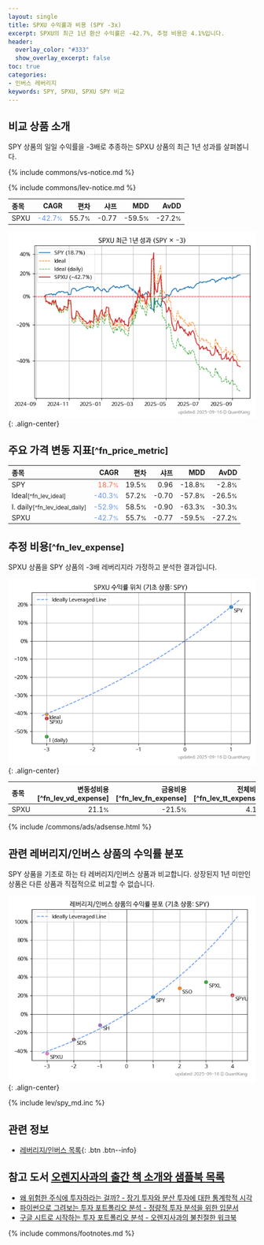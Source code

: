 ```yaml
---
layout: single
title: SPXU 수익률과 비용 (SPY -3x)
excerpt: SPXU의 최근 1년 환산 수익률은 -42.7%, 추정 비용은 4.1%입니다.
header:
  overlay_color: "#333"
  show_overlay_excerpt: false
toc: true
categories:
- 인버스 레버리지
keywords: SPY, SPXU, SPXU SPY 비교
---
```


## 비교 상품 소개


SPY 상품의 일일 수익률을 -3배로 추종하는 SPXU 상품의 최근 1년 성과를 살펴봅니다.





{% include commons/vs-notice.md %}

{% include commons/lev-notice.md %}

| **종목** | **CAGR** | **편차** | **샤프** | **MDD** | **AvDD** |
| :------------ | ------: | -----------: | -------: | ------: | -------: |
| SPXU | <span style="color: cornflowerblue">-42.7<small>%</small></span> | 55.7<small>%</small> | -0.77 | -59.5<small>%</small> | -27.2<small>%</small> |

<!-- more -->


![SPXU](/lev/images/spxu.png){: .align-center}


## 주요 가격 변동 지표<small>[^fn_price_metric]</small>


| **종목** | **CAGR** | **편차** | **샤프** | **MDD** | **AvDD** |
| :------------ | ------: | -----------: | -------: | ------: | -------: |
| SPY | <span style="color: tomato">18.7<small>%</small></span> | 19.5<small>%</small> | 0.96 | -18.8<small>%</small> | -2.8<small>%</small> |
| Ideal<small>[^fn_lev_ideal]</small> | <span style="color: cornflowerblue">-40.3<small>%</small></span> | 57.2<small>%</small> | -0.70 | -57.8<small>%</small> | -26.5<small>%</small> |
| I. daily<small>[^fn_lev_ideal_daily]</small> | <span style="color: cornflowerblue">-52.9<small>%</small></span> | 58.5<small>%</small> | -0.90 | -63.3<small>%</small> | -30.3<small>%</small> |
| SPXU | <span style="color: cornflowerblue">-42.7<small>%</small></span> | 55.7<small>%</small> | -0.77 | -59.5<small>%</small> | -27.2<small>%</small> |


## 추정 비용<small>[^fn_lev_expense]</small><a id="expense"></a>

SPXU 상품을 SPY 상품의 -3배 레버리지라 가정하고 분석한 결과입니다.

![SPXU](/lev/images/spxu_ideal.png){: .align-center}

| **종목** | **변동성비용**[^fn_lev_vd_expense] | **금융비용**[^fn_lev_fn_expense] | **전체비용**[^fn_lev_tt_expense] |
| :------------ | ------: | -----------: | -------: |
| SPXU | 21.1<small>%</small> | -21.5<small>%</small> | 4.1<small>%</small> |

{% include /commons/ads/adsense.html %}



## 관련 레버리지/인버스 상품의 수익률 분포

SPY 상품을 기초로 하는 타 레버리지/인버스 상품과 비교합니다. 상장된지 1년 미만인 상품은 다른 상품과 직접적으로 비교할 수 없습니다.

![SPY](/lev/images/spy_ideal.png){: .align-center}

{% include lev/spy_md.inc %}


## 관련 정보

- [레버리지/인버스 목록](/lev/){: .btn .btn--info}


## 참고 도서 [오렌지사과의 출간 책 소개와 샘플북 목록](https://kongdori.tistory.com/691)

- [왜 위험한 주식에 투자하라는 걸까? - 장기 투자와 분산 투자에 대한 통계학적 시각](https://kongdori.tistory.com/421)
- [파이썬으로 그려보는 투자 포트폴리오 분석  - 정량적 투자 분석을 위한 입문서](https://kongdori.tistory.com/643)
- [구글 시트로 시작하는 투자 포트폴리오 분석 - 오렌지사과의 불친절한 워크북](https://kongdori.tistory.com/449)

{% include commons/footnotes.md %}